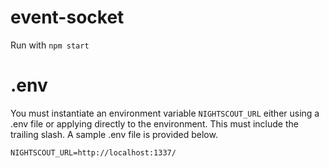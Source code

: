 # event-socket
 
Run with `npm start`

# .env

You must instantiate an environment variable `NIGHTSCOUT_URL` either using a .env file or applying directly to the environment.  This must include the trailing slash.  A sample .env file is provided below.

```
NIGHTSCOUT_URL=http://localhost:1337/
```
